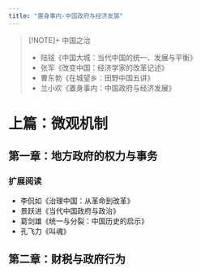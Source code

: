 ```yaml
---
title: "置身事内-中国政府与经济发展"
---
```


> [!NOTE]+ 中国之治
> - 陆铭《中国大城：当代中国的统一、发展与平衡》
> - 张军《改变中国：经济学家的改革记述》
> - 曹东勃《在城望乡：田野中国五讲》
> - 兰小欢《置身事内：中国政府与经济发展》

# 上篇：微观机制

## 第一章：地方政府的权力与事务

### 扩展阅读

- 李侃如《治理中国：从革命到改革》
- 景跃进《当代中国政府与政治》
- 葛剑雄《统一与分裂：中国历史的启示》
- 孔飞力《叫魂》

## 第二章：财税与政府行为
